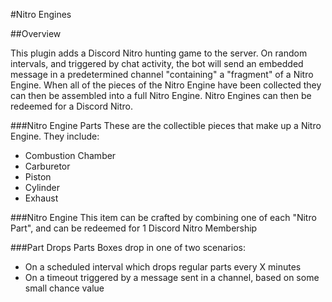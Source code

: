#Nitro Engines

##Overview

This plugin adds a Discord Nitro hunting game to the server. On random intervals,
and triggered by chat activity, the bot will send an embedded message in a predetermined
channel "containing" a "fragment" of a Nitro Engine. When all of the pieces of the Nitro
Engine have been collected they can then be assembled into a full Nitro Engine.
Nitro Engines can then be redeemed for a Discord Nitro.

###Nitro Engine Parts
These are the collectible pieces that make up a Nitro Engine. They include:

- Combustion Chamber
- Carburetor
- Piston
- Cylinder
- Exhaust

###Nitro Engine
This item can be crafted by combining one of each "Nitro Part", and can be
redeemed for 1 Discord Nitro Membership

###Part Drops
Parts Boxes drop in one of two scenarios:

- On a scheduled interval which drops regular parts every X minutes
- On a timeout triggered by a message sent in a channel, based on some small chance value
